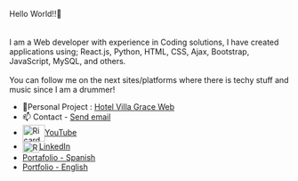 Hello World!!👋
<br>
<br>
<br>
I am a Web developer with experience in Coding solutions, I have created applications using; React.js, Python, HTML, CSS, Ajax, Bootstrap, JavaScript, MySQL, and others.
<br><br>
You can follow me on the next sites/platforms where there is techy stuff and music since I am a drummer! 
<br>
<ul> 
<li> 👷Personal Project : <a href="https://rickpatinor.wixsite.com/hotelvillagrace">Hotel Villa Grace Web</a></li> 
 <li> 📫 Contact - <a href="mailto:rickpatinor@gmail.com">Send email</a>  </li> 
<li><a href="https://www.youtube.com/channel/UCvx1L_--KHipWktvCwQAo7g" rel="nofollow"><img align="center" src="https://raw.githubusercontent.com/rahuldkjain/github-profile-readme-generator/master/src/images/icons/Social/youtube.svg" alt="Ricardo-Patino" height="30" width="40" style="max-width: 100%;">YouTube</a></li>
<li><a href="https://www.linkedin.com/in/ricardopatino1/" rel="nofollow"><img align="center" src="https://raw.githubusercontent.com/rahuldkjain/github-profile-readme-generator/master/src/images/icons/Social/linked-in-alt.svg" alt="Ricardo-Patino" height="20" width="30" style="max-width: 100%;">LinkedIn</a></li>
 <li><a href="https://spanish-web-portfolio-html-css-js.netlify.app/">Portafolio - Spanish</a></li> 
 <li><a href="https://portfolio-ricardopatino.netlify.app/">Portfolio - English</a></li>
</ul>
<!-- **Ricardo-Patino/Ricardo-Patino** is a ✨ _special_ ✨ repository because its `README.md` (this file) appears on your GitHub profile.

Here are some ideas to get you started:

- 🔭 I’m currently working on ...
- 🌱 I’m currently learning ...
- 👯 I’m looking to collaborate on ...
- 🤔 I’m looking for help with ...
- 💬 Ask me about ...
- ...
- 😄 Pronouns: ...
- ⚡ Fun fact: ...
-->
